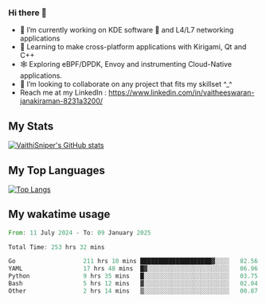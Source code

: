 ### Hi there 👋

- 🔭 I’m currently working on KDE software 💓 and L4/L7 networking applications 
- 📖 Learning to make cross-platform applications with Kirigami, Qt and C++
- 🕸️ Exploring eBPF/DPDK, Envoy and instrumenting Cloud-Native applications. 
- 👯 I’m looking to collaborate on any project that fits my skillset ^_^
- Reach me at my LinkedIn : https://www.linkedin.com/in/vaitheeswaran-janakiraman-8231a3200/

## My Stats
[![VaithiSniper's GitHub stats](https://github-readme-stats.vercel.app/api?username=VaithiSniper&hide=stars&theme=radical)](https://github.com/anuraghazra/github-readme-stats)

## My Top Languages

[![Top Langs](https://github-readme-stats.vercel.app/api/top-langs/?username=VaithiSniper&layout=compact)](https://github.com/anuraghazra/github-readme-stats)

## My wakatime usage

<!--START_SECTION:waka-->

```rust
From: 11 July 2024 - To: 09 January 2025

Total Time: 253 hrs 32 mins

Go                   211 hrs 10 mins ████████████████████▓░░░░   82.56 %
YAML                 17 hrs 48 mins  █▓░░░░░░░░░░░░░░░░░░░░░░░   06.96 %
Python               9 hrs 35 mins   █░░░░░░░░░░░░░░░░░░░░░░░░   03.75 %
Bash                 5 hrs 12 mins   ▓░░░░░░░░░░░░░░░░░░░░░░░░   02.04 %
Other                2 hrs 14 mins   ▒░░░░░░░░░░░░░░░░░░░░░░░░   00.87 %
```

<!--END_SECTION:waka-->
